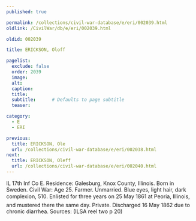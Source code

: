 ```yaml
---
published: true

permalink: /collections/civil-war-database/e/eri/002039.html
oldlink: /CivilWar/db/e/eri/002039.html

oldid: 002039

title: ERICKSON, Oloff

pagelist:
  exclude: false
  order: 2039
  image: 
  alt:
  caption:
  title:
  subtitle:      # Defaults to page subtitle
  teaser:

category: 
  - E 
  - ERI

previous:
  title: ERICKSON, Ole
  url: /collections/civil-war-database/e/eri/002038.html  
next:
  title: ERICKSON, Oleff
  url: /collections/civil-war-database/e/eri/002040.html   
---
```

IL 17th Inf Co E. Residence: Galesburg, Knox County, Illinois. Born in Sweden. Civil War: Age 25. Farmer. Unmarried. Blue eyes, light hair, dark complexion, 5&#146;10&#148;. Enlisted for three years on 25 May 1861 at Peoria, Illinois, and mustered there the same day. Private. Discharged 16 May 1862 due to chronic diarrhea. Sources: (ILSA reel two p 20)